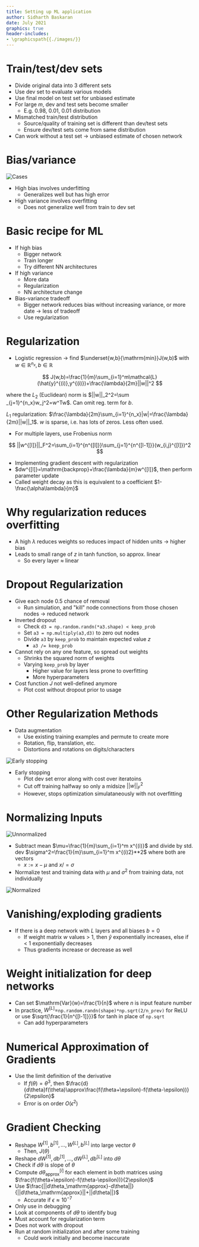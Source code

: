 ```yaml
---
title: Setting up ML application
author: Sidharth Baskaran
date: July 2021
graphics: true
header-includes:
- \graphicspath{{./images/}}
---
```


# Train/test/dev sets

- Divide original data into 3 different sets
- Use dev set to evaluate various models
- Use final model on test set for unbiased estimate
- For large $m$, dev and test sets become smaller
  - E.g. 0.98, 0.01, 0.01 distribution
- Mismatched train/test distribution
  - Source/quality of training set is different than dev/test sets
  - Ensure dev/test sets come from same distribution
- Can work without a test set $\rightarrow$ unbiased estimate of chosen network

# Bias/variance

![Cases](../images/1627216705306.png)  

- High bias involves underfitting
  - Generalizes well but has high error
- High variance involves overfitting
  - Does not generalize well from train to dev set

# Basic recipe for ML

- If high bias
  - Bigger network
  - Train longer
  - Try different NN architectures
- If high variance
  - More data
  - Regularization
  - NN architecture change
- Bias-variance tradeoff
  - Bigger network reduces bias without increasing variance, or more date $\rightarrow$ less of tradeoff
  - Use regularization

# Regularization

- Logistic regression $\rightarrow$ find $\underset{w,b}{\mathrm{min}}J(w,b)$ with $w\in \mathbb{R}^{n_x},b\in \mathbb{R}$
  
$$
J(w,b)=\frac{1}{m}\sum_{i=1}^m\mathcal{L}(\hat{y}^{(i)},y^{(i)})+\frac{\lambda}{2m}||w||^2
$$

where the $L_2$ (Euclidean) norm is $||w||_2^2=\sum
_{j=1}^{n_x}w_j^2=w^Tw$. Can omit reg. term for $b$.

$L_1$ regularization: $\frac{\lambda}{2m}\sum_{i=1}^{n_x}|w|=\frac{\lambda}{2m}||w||_1$. $w$ is sparse, i.e. has lots of zeros. Less often used.

- For multiple layers, use Frobenius norm

$$
||w^{[l]}||_F^2=\sum_{i=1}^{n^{[l]}}\sum_{j=1}^{n^{[l-1]}}(w_{i,j}^{[l]})^2
$$

- Implementing gradient descent with regularization
- $dw^{[l]}=\mathrm{backprop}+\frac{\lambda}{m}w^{[l]}$, then perform parameter update
- Called weight decay as this is equivalent to a coefficient $1-\frac{\alpha\lambda}{m}$

# Why regularization reduces overfitting

- A high $\lambda$ reduces weights so reduces impact of hidden units $\rightarrow$ higher bias
- Leads to small range of $z$ in tanh function, so approx. linear
  - So every layer $\approx$ linear

# Dropout Regularization

- Give each node 0.5 chance of removal
  - Run simulation, and "kill" node connections from those chosen nodes $\rightarrow$ reduced network
- Inverted dropout
  - Check `d3 = np.random.randn(*a3.shape) < keep_prob`
  - Set `a3 = np.multiply(a3,d3)` to zero out nodes
  - Divide `a3` by `keep_prob` to maintain expected value $z$
    - `a3 /= keep_prob`
- Cannot rely on any one feature, so spread out weights
  - Shrinks the squared norm of weights
  - Varying `keep_prob` by layer
    - Higher value for layers less prone to overfitting
    - More hyperparameters
- Cost function $J$ not well-defined anymore
  - Plot cost without dropout prior to usage

# Other Regularization Methods

- Data augmentation
  - Use existing training examples and permute to create more 
  - Rotation, flip, translation, etc.
  - Distortions and rotations on digits/characters

![Early stopping](../images/1627219761311.png)  

- Early stopping
  - Plot dev set error along with cost over iteratoins
  - Cut off training halfway so only a midsize $||w||^2_F$
  - However, stops optimization simulataneously with not overfitting

# Normalizing Inputs

![Unnormalized](../images/1627221301455.png)  

- Subtract mean $\mu=\frac{1}{m}\sum_{i=1}^m x^{(i)}$ and divide by std. dev $\sigma^2=\frac{1}{m}\sum_{i=1}^m x^{(i)2}**2$ where both are vectors
  - $x:=x-\mu$ and $x /= \sigma$
- Normalize test and training data with $\mu$ and $\sigma^2$ from training data, not individually

![Normalized](../images/1627221335139.png)

# Vanishing/exploding gradients

- If there is a deep network with $L$ layers and all biases $b=0$
  - If weight matrix $w$ values > 1, then $\hat{y}$ exponentially increases, else if < 1 exponentially decreases
  - Thus gradients increase or decrease as well

# Weight initialization for deep networks

- Can set $\mathrm{Var}(w)=\frac{1}{n}$ where $n$ is input feature number
- In practice, $W^{[L]}=$`np.random.randn(shape)*np.sqrt(2/n_prev)` for ReLU or use $\sqrt{\frac{1}{n^{[l-1]}}}$ for tanh in place of `np.sqrt`
  - Can add hyperparameters

# Numerical Approximation of Gradients

- Use the limit definition of the derivative
  - If $f(\theta)=\theta^3$, then $\frac{d}{d\theta}f(\theta)\approx\frac{f(\theta+\epsilon)-f(\theta-\epsilon))}{2\epsilon}$
  - Error is on order $O(\epsilon^2)$

# Gradient Checking

- Reshape $W^{[1]}, b^{[1]}, \ldots, W^{[L]}, b^{[L]}$ into large vector $\theta$
  - Then, $J(\theta)$
- Reshape $dW^{[1]}, db^{[1]}, \ldots, dW^{[L]}, db^{[L]}$ into $d\theta$
- Check if $d\theta$ is slope of $\theta$
- Compute $d\theta_\mathrm{approx}^{[i]}$ for each element in both matrices using $\frac{f(\theta+\epsilon)-f(\theta-\epsilon))}{2\epsilon}$
- Use $\frac{||d\theta_\mathrm{approx}-d\theta||}{||d\theta_\mathrm{approx}||+||d\theta||}$
  - Accurate if $\epsilon \approx 10^{-7}$
- Only use in debugging
- Look at components of $d\theta$ to identify bug
- Must account for regularization term
- Does not work with dropout
- Run at random initialization and after some training
  - Could work initially and become inaccurate